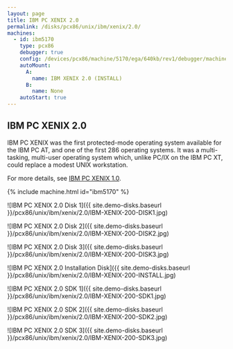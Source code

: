 ```yaml
---
layout: page
title: IBM PC XENIX 2.0
permalink: /disks/pcx86/unix/ibm/xenix/2.0/
machines:
  - id: ibm5170
    type: pcx86
    debugger: true
    config: /devices/pcx86/machine/5170/ega/640kb/rev1/debugger/machine.xml
    autoMount:
      A:
        name: IBM XENIX 2.0 (INSTALL)
      B:
        name: None
    autoStart: true
---
```


IBM PC XENIX 2.0
----------------

IBM PC XENIX was the first protected-mode operating system available for the IBM PC AT, and one of the first 286
operating systems.  It was a multi-tasking, multi-user operating system which, unlike PC/IX on the IBM PC XT,
could replace a modest UNIX workstation.

For more details, see [IBM PC XENIX 1.0](../1.0/).

{% include machine.html id="ibm5170" %}

![IBM PC XENIX 2.0 Disk 1]({{ site.demo-disks.baseurl }}/pcx86/unix/ibm/xenix/2.0/IBM-XENIX-200-DISK1.jpg)

![IBM PC XENIX 2.0 Disk 2]({{ site.demo-disks.baseurl }}/pcx86/unix/ibm/xenix/2.0/IBM-XENIX-200-DISK2.jpg)

![IBM PC XENIX 2.0 Disk 3]({{ site.demo-disks.baseurl }}/pcx86/unix/ibm/xenix/2.0/IBM-XENIX-200-DISK3.jpg)

![IBM PC XENIX 2.0 Installation Disk]({{ site.demo-disks.baseurl }}/pcx86/unix/ibm/xenix/2.0/IBM-XENIX-200-INSTALL.jpg)

![IBM PC XENIX 2.0 SDK 1]({{ site.demo-disks.baseurl }}/pcx86/unix/ibm/xenix/2.0/IBM-XENIX-200-SDK1.jpg)

![IBM PC XENIX 2.0 SDK 2]({{ site.demo-disks.baseurl }}/pcx86/unix/ibm/xenix/2.0/IBM-XENIX-200-SDK2.jpg)

![IBM PC XENIX 2.0 SDK 3]({{ site.demo-disks.baseurl }}/pcx86/unix/ibm/xenix/2.0/IBM-XENIX-200-SDK3.jpg)
